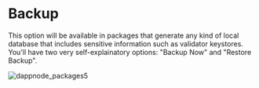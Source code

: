 # Backup

This option will be available in packages that generate any kind of local database that includes sensitive information such as validator keystores. You'll have two very self-explainatory options: "Backup Now" and "Restore Backup".

![dappnode_packages5](/img/dappnode_packages5.png)
